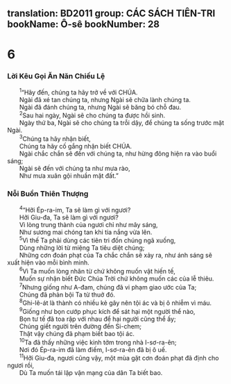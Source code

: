 translation: BD2011
group: CÁC SÁCH TIÊN-TRI
bookName: Ô-sê 
bookNumber: 28
-------

<div class="title"><h1>6</h1><h3>Lời Kêu Gọi Ăn Năn Chiếu Lệ</h3></div>
<span class="verse os_6_1">  <sup>1</sup>“Hãy đến, chúng ta hãy trở về với CHÚA.<br/>  Ngài đã xé tan chúng ta, nhưng Ngài sẽ chữa lành chúng ta.<br/>  Ngài đã đánh chúng ta, nhưng Ngài sẽ băng bó chỗ đau.<br/></span>
<span class="verse os_6_2">  <sup>2</sup>Sau hai ngày, Ngài sẽ cho chúng ta được hồi sinh.<br/>  Ngày thứ ba, Ngài sẽ cho chúng ta trỗi dậy, để chúng ta sống trước mặt Ngài.<br/></span>
<span class="verse os_6_3">  <sup>3</sup>Chúng ta hãy nhận biết,<br/>  Chúng ta hãy cố gắng nhận biết CHÚA.<br/>  Ngài chắc chắn sẽ đến với chúng ta, như hừng đông hiện ra vào buổi sáng;<br/>  Ngài sẽ đến với chúng ta như mưa rào,<br/>  Như mưa xuân gội nhuần mặt đất.”<br/></span>
<div class="title"><h3>Nỗi Buồn Thiên Thượng</h3></div>
<span class="verse os_6_4">  <sup>4</sup>“Hỡi Ép-ra-im, Ta sẽ làm gì với ngươi?<br/>  Hỡi Giu-đa, Ta sẽ làm gì với ngươi?<br/>  Vì lòng trung thành của ngươi chỉ như mây sáng,<br/>  Như sương mai chóng tan khi tia nắng vừa lên.<br/></span>
<span class="verse os_6_5">  <sup>5</sup>Vì thế Ta phải dùng các tiên tri đốn chúng ngã xuống,<br/>  Dùng những lời từ miệng Ta tiêu diệt chúng;<br/>  Những cơn đoán phạt của Ta chắc chắn sẽ xảy ra, như ánh sáng sẽ xuất hiện vào mỗi bình minh.<br/></span>
<span class="verse os_6_6">  <sup>6</sup>Vì Ta muốn lòng nhân từ chứ không muốn vật hiến tế,<br/>  Muốn sự nhận biết Ðức Chúa Trời chứ không muốn các của lễ thiêu.<br/></span>
<span class="verse os_6_7">  <sup>7</sup>Nhưng giống như A-đam, chúng đã vi phạm giao ước của Ta;<br/>  Chúng đã phản bội Ta từ thuở đó.<br/></span>
<span class="verse os_6_8">  <sup>8</sup>Ghi-lê-át là thành có nhiều kẻ gây nên tội ác và bị ô nhiễm vì máu.<br/></span>
<span class="verse os_6_9">  <sup>9</sup>Giống như bọn cướp phục kích để sát hại một người thể nào,<br/>  Bọn tư tế đã toa rập với nhau để hại người cũng thể ấy;<br/>  Chúng giết người trên đường đến Si-chem;<br/>  Thật vậy chúng đã phạm biết bao tội ác.<br/></span>
<span class="verse os_6_10">  <sup>10</sup>Ta đã thấy những việc kinh tởm trong nhà I-sơ-ra-ên;<br/>  Nơi đó Ép-ra-im đã làm điếm, I-sơ-ra-ên đã bị ô uế.<br/></span>
<span class="verse os_6_11">  <sup>11</sup>Hỡi Giu-đa, ngươi cũng vậy, một mùa gặt cơn đoán phạt đã định cho ngươi rồi,<br/>  Dù Ta muốn tái lập vận mạng của dân Ta biết bao. <br/></span>
